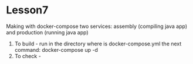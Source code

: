 # Lesson7
Making with docker-compose two services: assembly (compiling java app) and production (running java app)
1) To build - run in the directory where is docker-compose.yml the next command: docker-compose up -d
2) To check - 
